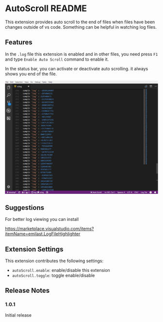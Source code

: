 # AutoScroll README

This extension provides auto scroll to the end of files when files have been changes outside of vs code.
Something can be helpful in watching log files.

## Features

In the `.log` file this extension is enabled and in other files, you need press `F1` and type `Enable Auto Scroll` command to enable it.

In the status bar, you can activate or deactivate auto scrolling. it always shows you end of the file.

![active autoScroll](images/autoscroll.gif)


## Suggestions

For better log viewing you can install

https://marketplace.visualstudio.com/items?itemName=emilast.LogFileHighlighter


## Extension Settings

This extension contributes the following settings:

* `autoScroll.enable`: enable/disable this extension
* `autoScroll.toggle`: toggle enable/disable


## Release Notes

### 1.0.1

Initial release

